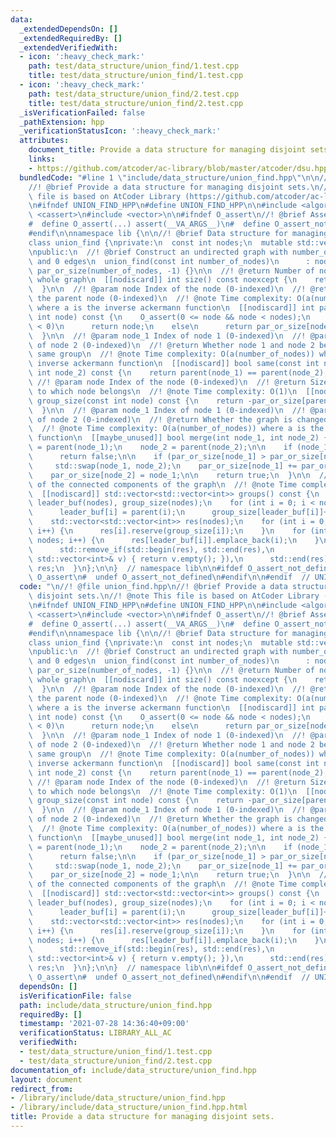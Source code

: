 ```yaml
---
data:
  _extendedDependsOn: []
  _extendedRequiredBy: []
  _extendedVerifiedWith:
  - icon: ':heavy_check_mark:'
    path: test/data_structure/union_find/1.test.cpp
    title: test/data_structure/union_find/1.test.cpp
  - icon: ':heavy_check_mark:'
    path: test/data_structure/union_find/2.test.cpp
    title: test/data_structure/union_find/2.test.cpp
  _isVerificationFailed: false
  _pathExtension: hpp
  _verificationStatusIcon: ':heavy_check_mark:'
  attributes:
    document_title: Provide a data structure for managing disjoint sets.
    links:
    - https://github.com/atcoder/ac-library/blob/master/atcoder/dsu.hpp)
  bundledCode: "#line 1 \"include/data_structure/union_find.hpp\"\n\n//! @file union_find.hpp\n\
    //! @brief Provide a data structure for managing disjoint sets.\n//! @note This\
    \ file is based on AtCoder Library (https://github.com/atcoder/ac-library/blob/master/atcoder/dsu.hpp)\n\
    \n#ifndef UNION_FIND_HPP\n#define UNION_FIND_HPP\n\n#include <algorithm>\n#include\
    \ <cassert>\n#include <vector>\n\n#ifndef O_assert\n//! @brief Assert macro\n\
    #  define O_assert(...) assert(__VA_ARGS__)\n#  define O_assert_not_defined\n\
    #endif\n\nnamespace lib {\n\n//! @brief Data structure for managing disjoint sets\n\
    class union_find {\nprivate:\n  const int nodes;\n  mutable std::vector<int> par_or_size;\n\
    \npublic:\n  //! @brief Construct an undirected graph with number_of_nodes nodes\
    \ and 0 edges\n  union_find(const int number_of_nodes)\n      : nodes(number_of_nodes),\
    \ par_or_size(number_of_nodes, -1) {}\n\n  //! @return Number of nodes in the\
    \ whole graph\n  [[nodiscard]] int size() const noexcept {\n    return nodes;\n\
    \  }\n\n  //! @param node Index of the node (0-indexed)\n  //! @return Index of\
    \ the parent node (0-indexed)\n  //! @note Time complexity: O(a(number_of_nodes))\
    \ where a is the inverse ackermann function\n  [[nodiscard]] int parent(const\
    \ int node) const {\n    O_assert(0 <= node && node < nodes);\n    if (par_or_size[node]\
    \ < 0)\n      return node;\n    else\n      return par_or_size[node] = parent(par_or_size[node]);\n\
    \  }\n\n  //! @param node_1 Index of node 1 (0-indexed)\n  //! @param node_2 Index\
    \ of node 2 (0-indexed)\n  //! @return Whether node 1 and node 2 belong to the\
    \ same group\n  //! @note Time complexity: O(a(number_of_nodes)) where a is the\
    \ inverse ackermann function\n  [[nodiscard]] bool same(const int node_1, const\
    \ int node_2) const {\n    return parent(node_1) == parent(node_2);\n  }\n\n \
    \ //! @param node Index of the node (0-indexed)\n  //! @return Size of the group\
    \ to which node belongs\n  //! @note Time complexity: O(1)\n  [[nodiscard]] int\
    \ group_size(const int node) const {\n    return -par_or_size[parent(node)];\n\
    \  }\n\n  //! @param node_1 Index of node 1 (0-indexed)\n  //! @param node_2 Index\
    \ of node 2 (0-indexed)\n  //! @return Whether the graph is changed by the operation\n\
    \  //! @note Time complexity: O(a(number_of_nodes)) where a is the inverse ackermann\
    \ function\n  [[maybe_unused]] bool merge(int node_1, int node_2) {\n    node_1\
    \ = parent(node_1);\n    node_2 = parent(node_2);\n\n    if (node_1 == node_2)\n\
    \      return false;\n\n    if (par_or_size[node_1] > par_or_size[node_2])\n \
    \     std::swap(node_1, node_2);\n    par_or_size[node_1] += par_or_size[node_2];\n\
    \    par_or_size[node_2] = node_1;\n\n    return true;\n  }\n\n  //! @return Vector\
    \ of the connected components of the graph\n  //! @note Time complexity: O(number_of_nodes)\n\
    \  [[nodiscard]] std::vector<std::vector<int>> groups() const {\n    std::vector<int>\
    \ leader_buf(nodes), group_size(nodes);\n    for (int i = 0; i < nodes; i++) {\n\
    \      leader_buf[i] = parent(i);\n      group_size[leader_buf[i]]++;\n    }\n\
    \    std::vector<std::vector<int>> res(nodes);\n    for (int i = 0; i < nodes;\
    \ i++) {\n      res[i].reserve(group_size[i]);\n    }\n    for (int i = 0; i <\
    \ nodes; i++) {\n      res[leader_buf[i]].emplace_back(i);\n    }\n    res.erase(\n\
    \      std::remove_if(std::begin(res), std::end(res),\n                     [&](const\
    \ std::vector<int>& v) { return v.empty(); }),\n      std::end(res));\n    return\
    \ res;\n  }\n};\n\n}  // namespace lib\n\n#ifdef O_assert_not_defined\n#  undef\
    \ O_assert\n#  undef O_assert_not_defined\n#endif\n\n#endif  // UNION_FIND_HPP\n"
  code: "\n//! @file union_find.hpp\n//! @brief Provide a data structure for managing\
    \ disjoint sets.\n//! @note This file is based on AtCoder Library (https://github.com/atcoder/ac-library/blob/master/atcoder/dsu.hpp)\n\
    \n#ifndef UNION_FIND_HPP\n#define UNION_FIND_HPP\n\n#include <algorithm>\n#include\
    \ <cassert>\n#include <vector>\n\n#ifndef O_assert\n//! @brief Assert macro\n\
    #  define O_assert(...) assert(__VA_ARGS__)\n#  define O_assert_not_defined\n\
    #endif\n\nnamespace lib {\n\n//! @brief Data structure for managing disjoint sets\n\
    class union_find {\nprivate:\n  const int nodes;\n  mutable std::vector<int> par_or_size;\n\
    \npublic:\n  //! @brief Construct an undirected graph with number_of_nodes nodes\
    \ and 0 edges\n  union_find(const int number_of_nodes)\n      : nodes(number_of_nodes),\
    \ par_or_size(number_of_nodes, -1) {}\n\n  //! @return Number of nodes in the\
    \ whole graph\n  [[nodiscard]] int size() const noexcept {\n    return nodes;\n\
    \  }\n\n  //! @param node Index of the node (0-indexed)\n  //! @return Index of\
    \ the parent node (0-indexed)\n  //! @note Time complexity: O(a(number_of_nodes))\
    \ where a is the inverse ackermann function\n  [[nodiscard]] int parent(const\
    \ int node) const {\n    O_assert(0 <= node && node < nodes);\n    if (par_or_size[node]\
    \ < 0)\n      return node;\n    else\n      return par_or_size[node] = parent(par_or_size[node]);\n\
    \  }\n\n  //! @param node_1 Index of node 1 (0-indexed)\n  //! @param node_2 Index\
    \ of node 2 (0-indexed)\n  //! @return Whether node 1 and node 2 belong to the\
    \ same group\n  //! @note Time complexity: O(a(number_of_nodes)) where a is the\
    \ inverse ackermann function\n  [[nodiscard]] bool same(const int node_1, const\
    \ int node_2) const {\n    return parent(node_1) == parent(node_2);\n  }\n\n \
    \ //! @param node Index of the node (0-indexed)\n  //! @return Size of the group\
    \ to which node belongs\n  //! @note Time complexity: O(1)\n  [[nodiscard]] int\
    \ group_size(const int node) const {\n    return -par_or_size[parent(node)];\n\
    \  }\n\n  //! @param node_1 Index of node 1 (0-indexed)\n  //! @param node_2 Index\
    \ of node 2 (0-indexed)\n  //! @return Whether the graph is changed by the operation\n\
    \  //! @note Time complexity: O(a(number_of_nodes)) where a is the inverse ackermann\
    \ function\n  [[maybe_unused]] bool merge(int node_1, int node_2) {\n    node_1\
    \ = parent(node_1);\n    node_2 = parent(node_2);\n\n    if (node_1 == node_2)\n\
    \      return false;\n\n    if (par_or_size[node_1] > par_or_size[node_2])\n \
    \     std::swap(node_1, node_2);\n    par_or_size[node_1] += par_or_size[node_2];\n\
    \    par_or_size[node_2] = node_1;\n\n    return true;\n  }\n\n  //! @return Vector\
    \ of the connected components of the graph\n  //! @note Time complexity: O(number_of_nodes)\n\
    \  [[nodiscard]] std::vector<std::vector<int>> groups() const {\n    std::vector<int>\
    \ leader_buf(nodes), group_size(nodes);\n    for (int i = 0; i < nodes; i++) {\n\
    \      leader_buf[i] = parent(i);\n      group_size[leader_buf[i]]++;\n    }\n\
    \    std::vector<std::vector<int>> res(nodes);\n    for (int i = 0; i < nodes;\
    \ i++) {\n      res[i].reserve(group_size[i]);\n    }\n    for (int i = 0; i <\
    \ nodes; i++) {\n      res[leader_buf[i]].emplace_back(i);\n    }\n    res.erase(\n\
    \      std::remove_if(std::begin(res), std::end(res),\n                     [&](const\
    \ std::vector<int>& v) { return v.empty(); }),\n      std::end(res));\n    return\
    \ res;\n  }\n};\n\n}  // namespace lib\n\n#ifdef O_assert_not_defined\n#  undef\
    \ O_assert\n#  undef O_assert_not_defined\n#endif\n\n#endif  // UNION_FIND_HPP\n"
  dependsOn: []
  isVerificationFile: false
  path: include/data_structure/union_find.hpp
  requiredBy: []
  timestamp: '2021-07-28 14:36:40+09:00'
  verificationStatus: LIBRARY_ALL_AC
  verifiedWith:
  - test/data_structure/union_find/1.test.cpp
  - test/data_structure/union_find/2.test.cpp
documentation_of: include/data_structure/union_find.hpp
layout: document
redirect_from:
- /library/include/data_structure/union_find.hpp
- /library/include/data_structure/union_find.hpp.html
title: Provide a data structure for managing disjoint sets.
---
```

